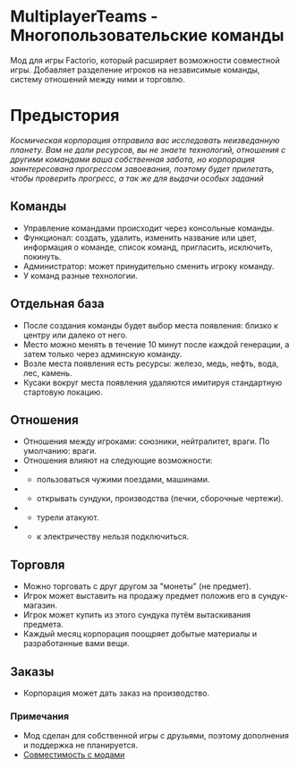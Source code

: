 # MultiplayerTeams - Многопользовательские команды

Мод для игры Factorio, который расширяет возможности совместной игры.
Добавляет разделение игроков на независимые команды, систему отношений между ними и торговлю.

# Предыстория

_Космическая корпорация отправила вас исследовать неизведанную планету. Вам не дали ресурсов, вы не знаете технологий, отношения с другими командами ваша собственная забота, но корпорация заинтересована прогрессом завоевания, поэтому будет прилетать, чтобы проверить прогресс, а так же для выдачи особых заданий_

## Команды

- Управление командами происходит через консольные команды.
- Функционал: создать, удалить, изменить название или цвет, информация о команде, список команд, пригласить, исключить, покинуть.
- Администратор: может принудительно сменить игроку команду.
- У команд разные технологии.

## Отдельная база

- После создания команды будет выбор места появления: близко к центру или далеко от него.
- Место можно менять в течение 10 минут после каждой генерации, а затем только через админскую команду.
- Возле места появления есть ресурсы: железо, медь, нефть, вода, лес, камень.
- Кусаки вокруг места появления удаляются имитируя стандартную стартовую локацию.

## Отношения

- Отношения между игроками: союзники, нейтралитет, враги. По умолчанию: враги.
- Отношения влияют на следующие возможности:
- - пользоваться чужими поездами, машинами.
- - открывать сундуки, производства (печки, сборочные чертежи).
- - турели атакуют.
- - к электричеству нельзя подключиться.

## Торговля

- Можно торговать с друг другом за "монеты" (не предмет).
- Игрок может выставить на продажу предмет положив его в сундук-магазин.
- Игрок может купить из этого сундука путём вытаскивания предмета.
- Каждый месяц корпорация поощряет добытые материалы и разработанные вами вещи.

## Заказы

- Корпорация может дать заказ на производство.

### Примечания

- Мод сделан для собственной игры с друзьями, поэтому дополнения и поддержка не планируется.
- [Совместимость с модами](https://docs.google.com/spreadsheets/d/1AWXs7sfuGtYx-ApeeKdqJi8vllgZWvmVw8iFvYrjDOE/edit?usp=sharing)
